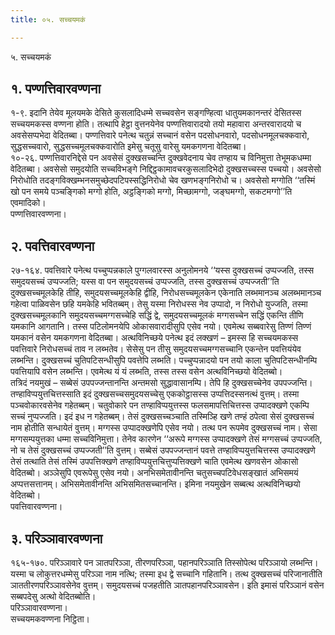 ```yaml
---
title: ०५. सच्चयमकं

---
```

५. सच्चयमकं  


## १. पण्णत्तिवारवण्णना

१-९. इदानि तेयेव मूलयमके देसिते कुसलादिधम्मे सच्चवसेन सङ्गण्हित्वा धातुयमकानन्तरं देसितस्स सच्चयमकस्स वण्णना होति। तत्थापि हेट्ठा वुत्तनयेनेव पण्णत्तिवारादयो तयो महावारा अन्तरवारादयो च अवसेसप्पभेदा वेदितब्बा। पण्णत्तिवारे पनेत्थ चतुन्नं सच्चानं वसेन पदसोधनवारो, पदसोधनमूलचक्कवारो, सुद्धसच्चवारो, सुद्धसच्चमूलचक्कवारोति इमेसु चतूसु वारेसु यमकगणना वेदितब्बा।  
१०-२६. पण्णत्तिवारनिद्देसे पन अवसेसं दुक्खसच्चन्ति दुक्खवेदनाय चेव तण्हाय च विनिमुत्ता तेभूमकधम्मा वेदितब्बा। अवसेसो समुदयोति सच्चविभङ्गे निद्दिट्ठकामावचरकुसलादिभेदो दुक्खसच्चस्स पच्चयो। अवसेसो निरोधोति तदङ्गविक्खम्भनसमुच्छेदपटिपस्सद्धिनिरोधो चेव खणभङ्गनिरोधो च। अवसेसो मग्गोति ‘‘तस्मिं खो पन समये पञ्चङ्गिको मग्गो होति, अट्ठङ्गिको मग्गो, मिच्छामग्गो, जङ्घमग्गो, सकटमग्गो’’ति एवमादिको।  
पण्णत्तिवारवण्णना।  


## २. पवत्तिवारवण्णना

२७-१६४. पवत्तिवारे पनेत्थ पच्चुप्पन्नकाले पुग्गलवारस्स अनुलोमनये ‘‘यस्स दुक्खसच्चं उप्पज्जति, तस्स समुदयसच्चं उप्पज्जति; यस्स वा पन समुदयसच्चं उप्पज्जति, तस्स दुक्खसच्चं उप्पज्जती’’ति दुक्खसच्चमूलकेहि तीहि, समुदयसच्चमूलकेहि द्वीहि, निरोधसच्चमूलकेन एकेनाति लब्भमानञ्च अलब्भमानञ्च गहेत्वा पाळिवसेन छहि यमकेहि भवितब्बम्। तेसु यस्मा निरोधस्स नेव उप्पादो, न निरोधो युज्जति, तस्मा दुक्खसच्चमूलकानि समुदयसच्चमग्गसच्चेहि सद्धिं द्वे, समुदयसच्चमूलकं मग्गसच्चेन सद्धिं एकन्ति तीणि यमकानि आगतानि। तस्स पटिलोमनयेपि ओकासवारादीसुपि एसेव नयो। एवमेत्थ सब्बवारेसु तिण्णं तिण्णं यमकानं वसेन यमकगणना वेदितब्बा। अत्थविनिच्छये पनेत्थ इदं लक्खणं – इमस्स हि सच्चयमकस्स पवत्तिवारे निरोधसच्चं ताव न लब्भतेव। सेसेसु पन तीसु समुदयसच्चमग्गसच्चानि एकन्तेन पवत्तियंयेव लब्भन्ति। दुक्खसच्चं चुतिपटिसन्धीसुपि पवत्तेपि लब्भति। पच्चुप्पन्नादयो पन तयो काला चुतिपटिसन्धीनम्पि पवत्तियापि वसेन लब्भन्ति। एवमेत्थ यं यं लब्भति, तस्स तस्स वसेन अत्थविनिच्छयो वेदितब्बो।  
तत्रिदं नयमुखं – सब्बेसं उपपज्जन्तानन्ति अन्तमसो सुद्धावासानम्पि। तेपि हि दुक्खसच्चेनेव उपपज्जन्ति। तण्हाविप्पयुत्तचित्तस्साति इदं दुक्खसच्चसमुदयसच्चेसु एककोट्ठासस्स उप्पत्तिदस्सनत्थं वुत्तम्। तस्मा पञ्चवोकारवसेनेव गहेतब्बम्। चतुवोकारे पन तण्हाविप्पयुत्तस्स फलसमापत्तिचित्तस्स उप्पादक्खणे एकम्पि सच्चं नुप्पज्जति। इदं इध न गहेतब्बम्। तेसं दुक्खसच्चञ्चाति तस्मिञ्हि खणे तण्हं ठपेत्वा सेसं दुक्खसच्चं नाम होतीति सन्धायेतं वुत्तम्। मग्गस्स उप्पादक्खणेपि एसेव नयो। तत्थ पन रूपमेव दुक्खसच्चं नाम। सेसा मग्गसम्पयुत्तका धम्मा सच्चविनिमुत्ता। तेनेव कारणेन ‘‘अरूपे मग्गस्स उप्पादक्खणे तेसं मग्गसच्चं उप्पज्जति, नो च तेसं दुक्खसच्चं उप्पज्जती’’ति वुत्तम्। सब्बेसं उपपज्जन्तानं पवत्ते तण्हाविप्पयुत्तचित्तस्स उप्पादक्खणे तेसं तत्थाति तेसं तस्मिं उपपत्तिक्खणे तण्हाविप्पयुत्तचित्तुप्पत्तिक्खणे चाति एवमेत्थ खणवसेन ओकासो वेदितब्बो। अञ्ञेसुपि एवरूपेसु एसेव नयो। अनभिसमेतावीनन्ति चतुसच्चपटिवेधसङ्खातं अभिसमयं अप्पत्तसत्तानम्। अभिसमेतावीनन्ति अभिसमितसच्चानन्ति। इमिना नयमुखेन सब्बत्थ अत्थविनिच्छयो वेदितब्बो।  
पवत्तिवारवण्णना।  


## ३. परिञ्ञावारवण्णना

१६५-१७०. परिञ्ञावारे पन ञातपरिञ्ञा, तीरणपरिञ्ञा, पहानपरिञ्ञाति तिस्सोपेत्थ परिञ्ञायो लब्भन्ति। यस्मा च लोकुत्तरधम्मेसु परिञ्ञा नाम नत्थि; तस्मा इध द्वे सच्चानि गहितानि। तत्थ दुक्खसच्चं परिजानातीति ञाततीरणपरिञ्ञावसेनेव वुत्तम्। समुदयसच्चं पजहतीति ञातपहानपरिञ्ञावसेन। इति इमासं परिञ्ञानं वसेन सब्बपदेसु अत्थो वेदितब्बोति।  
परिञ्ञावारवण्णना।  
सच्चयमकवण्णना निट्ठिता।  